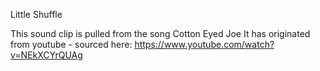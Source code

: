 Little Shuffle

This sound clip is pulled from the song Cotton Eyed Joe
It has originated from youtube - sourced here: https://www.youtube.com/watch?v=NEkXCYrQUAg


